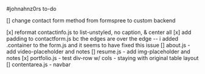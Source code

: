 #johnahnz0rs to-do

[] change contact form method from formspree to custom backend

[x] reformat contactinfo.js to list-unstyled, no caption, & center all
[x] add padding to contactform.js bc the edges are over the edge -- i added .container to the form.js and it seems to have fixed this issue
[] about.js - add video-placeholder and notes
[] resume.js - add img-placeholder and notes
[x] portfolio.js - test div-row w/ cols - staying with original table layout
[] contentarea.js - navbar